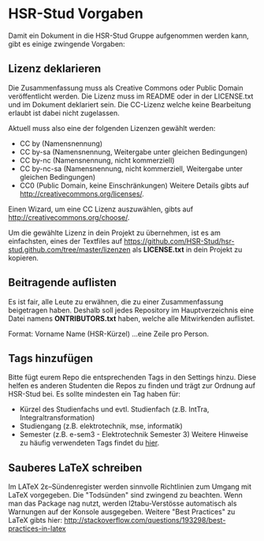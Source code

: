 # HSR-Stud Vorgaben #
Damit ein Dokument in die HSR-Stud Gruppe aufgenommen werden kann, gibt es einige zwingende Vorgaben:

## Lizenz deklarieren ##
Die Zusammenfassung muss als Creative Commons oder Public Domain veröffentlicht werden. Die Lizenz muss im README oder in der LICENSE.txt und im Dokument deklariert sein. Die CC-Lizenz welche keine Bearbeitung erlaubt ist dabei nicht zugelassen.

Aktuell muss also eine der folgenden Lizenzen gewählt werden:
- CC by (Namensnennung)
- CC by-sa (Namensnennung, Weitergabe unter gleichen Bedingungen)
- CC by-nc (Namensnennung, nicht kommerziell)
- CC by-nc-sa (Namensnennung, nicht kommerziell, Weitergabe unter gleichen Bedingungen)
- CC0 (Public Domain, keine Einschränkungen)
Weitere Details gibts auf http://creativecommons.org/licenses/.

Einen Wizard, um eine CC Lizenz auszuwählen, gibts auf http://creativecommons.org/choose/.

Um die gewählte Lizenz in dein Projekt zu übernehmen, ist es am einfachsten, eines der Textfiles auf https://github.com/HSR-Stud/hsr-stud.github.com/tree/master/lizenzen als **LICENSE.txt** in dein Projekt zu kopieren.

## Beitragende auflisten ##
Es ist fair, alle Leute zu erwähnen, die zu einer Zusammenfassung beigetragen haben. Deshalb soll jedes Repository im Hauptverzeichnis eine Datei namens **ONTRIBUTORS.txt** haben, welche alle Mitwirkenden auflistet.

Format:
Vorname Name (HSR-Kürzel)  ...eine Zeile pro Person.

## Tags hinzufügen ##
Bitte fügt eurem Repo die entsprechenden Tags in den Settings hinzu. Diese helfen es anderen Studenten die Repos zu finden und trägt zur Ordnung auf HSR-Stud bei. Es sollte mindesten ein Tag haben für:
- Kürzel des Studienfachs und evtl. Studienfach (z.B. IntTra, Integraltransformation) 
- Studiengang (z.B. elektrotechnik, mse, informatik)
- Semester (z.B. e-sem3 - Elektrotechnik Semester 3)
Weitere Hinweise zu häufig verwendeten Tags findet du [hier](https://github.com/HSR-Stud/Willkommen/blob/master/HowTo-Find%20a%20Repository.md= ).

## Sauberes LaTeX schreiben ##
Im LATeX 2ε–Sündenregister werden sinnvolle Richtlinien zum Umgang mit LaTeX vorgegeben. Die "Todsünden" sind zwingend zu beachten.
Wenn man das Package nag nutzt, werden l2tabu-Verstösse automatisch als Warnungen auf der Konsole ausgegeben.
Weitere "Best Practices" zu LaTeX gibts hier: http://stackoverflow.com/questions/193298/best-practices-in-latex
